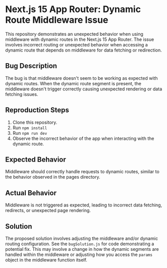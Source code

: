 # Next.js 15 App Router: Dynamic Route Middleware Issue

This repository demonstrates an unexpected behavior when using middleware with dynamic routes in the Next.js 15 App Router.  The issue involves incorrect routing or unexpected behavior when accessing a dynamic route that depends on middleware for data fetching or redirection.

## Bug Description

The bug is that middleware doesn't seem to be working as expected with dynamic routes.  When the dynamic route segment is present, the middleware doesn't trigger correctly causing unexpected rendering or data fetching issues. 

## Reproduction Steps

1. Clone this repository.
2. Run `npm install`
3. Run `npm run dev`
4. Observe the incorrect behavior of the app when interacting with the dynamic route.

## Expected Behavior

Middleware should correctly handle requests to dynamic routes, similar to the behavior observed in the pages directory.

## Actual Behavior

Middleware is not triggered as expected, leading to incorrect data fetching, redirects, or unexpected page rendering.

## Solution

The proposed solution involves adjusting the middleware and/or dynamic routing configuration. See the `bugSolution.js` for code demonstrating a potential fix.  This may involve a change in how the dynamic segments are handled within the middleware or adjusting how you access the `params` object in the middleware function itself.

